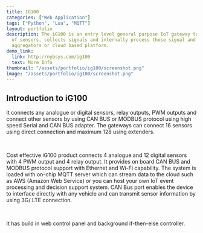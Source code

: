 ```yaml
---
title: IG100
categories: ["Web Application"]
tags: ["Python", "Lua", "MQTT"]
layout: portfolio
description: The iG100 is an entry level general purpose IoT gateway to connect fusions
  of sensors, collects signals and internally process those signal and transmit to
  aggregators or cloud based platform.
demo_link:
  link: http://nybsys.com/ig100
  text: More Info
thumbnail: "/assets/portfolio/ig100/screenshot.png"
image: "/assets/portfolio/ig100/screenshot.png"
---
```


## Introduction to iG100
<p>It connects any analogue or digital sensors, relay outputs, PWM outputs and connect other sensors by using CAN BUS or MODBUS protocol using high speed Serial and CAN BUS adapter. The gateways can connect 16 sensors using direct connection and maximum 128 using extenders.</p>

<br/>

Cost effective iG100 product connects 4 analogue and 12 digital sensors with 4 PWM output and 4 relay output. It provides on board CAN BUS and MODBUS protocol support with Ethernet and Wi-Fi capability. The system is loaded with on-chip MQTT server which can stream data to the cloud such as AWS (Amazon Web Service) or you can host your own IoT event processing and decision support system. CAN Bus port enables the device to interface directly with any vehicle and can transmit sensor information by using 3G/ LTE connection.


<br/>

It has build in web control panel and background if-then-else controller. 